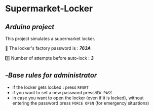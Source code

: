 # Supermarket-Locker

## _Arduino project_

This project simulates a supermarket locker.

:key: The locker's factory password is : ***763A***

:three: Number of attempts before auto-lock : ***3***

##  -_Base rules for administrator_

- if the locker gets locked : press ```RESET``` 
- if you want to set a new password press```NEW_PASS```
- in case you want to open the locker (even if it is locked), without entering the password press ```FORCE OPEN``` (for emergency situations)

